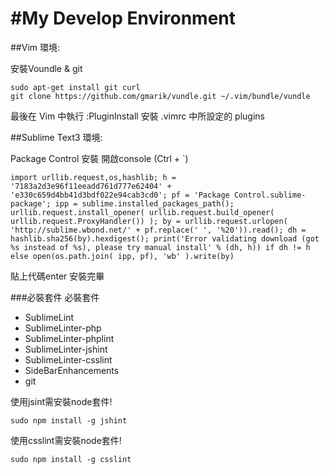 #My Develop Environment
===============

##Vim 環境:

安裝Voundle & git
``` shell
sudo apt-get install git curl
git clone https://github.com/gmarik/vundle.git ~/.vim/bundle/vundle
```

最後在 Vim 中執行 :PluginInstall 安裝 .vimrc 中所設定的 plugins

##Sublime Text3 環境:


Package Control 安裝
開啟console (Ctrl + `)

```
import urllib.request,os,hashlib; h = '7183a2d3e96f11eeadd761d777e62404' + 'e330c659d4bb41d3bdf022e94cab3cd0'; pf = 'Package Control.sublime-package'; ipp = sublime.installed_packages_path(); urllib.request.install_opener( urllib.request.build_opener( urllib.request.ProxyHandler()) ); by = urllib.request.urlopen( 'http://sublime.wbond.net/' + pf.replace(' ', '%20')).read(); dh = hashlib.sha256(by).hexdigest(); print('Error validating download (got %s instead of %s), please try manual install' % (dh, h)) if dh != h else open(os.path.join( ipp, pf), 'wb' ).write(by)
```

貼上代碼enter
安裝完畢

###必裝套件
必裝套件
* SublimeLint
* SublimeLinter-php
* SublimeLinter-phplint
* SublimeLinter-jshint
* SublimeLinter-csslint
* SideBarEnhancements
* git


使用jsint需安裝node套件!
``` shell
sudo npm install -g jshint
```

使用csslint需安裝node套件!
``` shell
sudo npm install -g csslint
```
